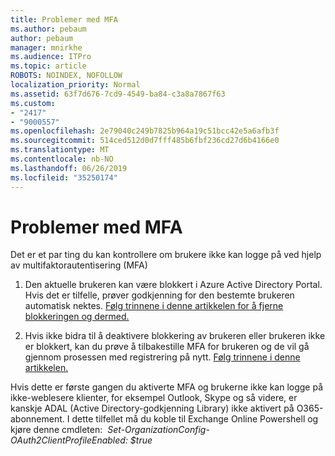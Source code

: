```yaml
---
title: Problemer med MFA
ms.author: pebaum
author: pebaum
manager: mnirkhe
ms.audience: ITPro
ms.topic: article
ROBOTS: NOINDEX, NOFOLLOW
localization_priority: Normal
ms.assetid: 63f7d676-7cd9-4549-ba84-c3a8a7867f63
ms.custom:
- "2417"
- "9000557"
ms.openlocfilehash: 2e79040c249b7825b964a19c51bcc42e5a6afb3f
ms.sourcegitcommit: 514ced512d0d7fff485b6fbf236cd27d6b4166e0
ms.translationtype: MT
ms.contentlocale: nb-NO
ms.lasthandoff: 06/26/2019
ms.locfileid: "35250174"
---
```

# <a name="issues-with-mfa"></a>Problemer med MFA
Det er et par ting du kan kontrollere om brukere ikke kan logge på ved hjelp av multifaktorautentisering (MFA)

1. Den aktuelle brukeren kan være blokkert i Azure Active Directory Portal. Hvis det er tilfelle, prøver godkjenning for den bestemte brukeren automatisk nektes. [Følg trinnene i denne artikkelen for å fjerne blokkeringen og dermed.](https://docs.microsoft.com/azure/active-directory/authentication/howto-mfa-mfasettings#block-and-unblock-users)

2. Hvis ikke bidra til å deaktivere blokkering av brukeren eller brukeren ikke er blokkert, kan du prøve å tilbakestille MFA for brukeren og de vil gå gjennom prosessen med registrering på nytt. [Følg trinnene i denne artikkelen.](https://docs.microsoft.com/azure/active-directory/authentication/howto-mfa-userdevicesettings#require-users-to-provide-contact-methods-again)

Hvis dette er første gangen du aktiverte MFA og brukerne ikke kan logge på ikke-weblesere klienter, for eksempel Outlook, Skype og så videre, er kanskje ADAL (Active Directory-godkjenning Library) ikke aktivert på O365-abonnement. I dette tilfellet må du koble til Exchange Online Powershell og kjøre denne cmdleten:  *Set-OrganizationConfig-OAuth2ClientProfileEnabled: $true*
